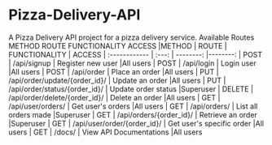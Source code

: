 # Pizza-Delivery-API
A Pizza Delivery API project for a pizza delivery service.
Available Routes
METHOD	ROUTE	FUNCTIONALITY	ACCESS
|METHOD     | ROUTE     | FUNCTIONALITY            | ACCESS
| :------------ |   :---:       | --------:        |--------:
| POST        | /api/signup       | Register new user        |All users
| POST         | /api/login         | Login user    |All users
| POST         | /api/order         | Place an order    |All users
| PUT        | /api/order/update/{order_id}/       | Update an order        |All users
| PUT         | /api/order/status/{order_id}/        | Update order status    |Superuser
| DELETE        | /api/order/delete/{order_id}/      | Delete an order        |All users
| GET         | /api/user/orders/         | Get user's orders    |All users
| GET        | /api/orders/       | List all orders made        |Superuser
| GET        | /api/orders/{order_id}/        | Retrieve an order    |Superuser
| GET        | /api/user/order/{order_id}/         | Get user's specific order    |All users
| GET        | /docs/         | View API Documentations    |All users
